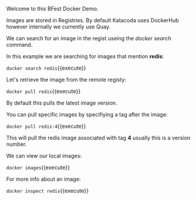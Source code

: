 Welcome to this BFest Docker Demo.

Images are stored in Registries. By default Katacoda uses DockerHub however internally we currently use Quay.

We can search for an image in the regist useing the _docker search_ command.

In this example we are searching for images that mention **redis**:

`docker search redis`{{execute}} 

Let's retrieve the image from the remote registy:

`docker pull redis`{{execute}}

By default this pulls the latest image version.

You can pull specific images by specifiying a tag after the image:

`docker pull redis:4`{{execute}}

This will pull the redis image associated with tag **4** usually this is a version number.

We can view our local images:

`docker images`{{execute}}

For more info about an image:

`docker inspect redis`{{execute}}
